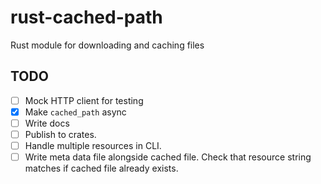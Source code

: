 # rust-cached-path

Rust module for downloading and caching files

## TODO

- [ ] Mock HTTP client for testing
- [x] Make `cached_path` async
- [ ] Write docs
- [ ] Publish to crates.
- [ ] Handle multiple resources in CLI.
- [ ] Write meta data file alongside cached file. Check that resource string matches if cached file already exists.
